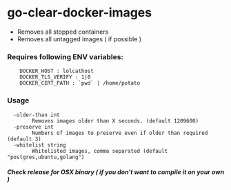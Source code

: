 # go-clear-docker-images

- Removes all stopped containers
- Removes all untagged images ( if possible )

### Requires following ENV variables:
```
    DOCKER_HOST : lolcathost
    DOCKER_TLS_VERIFY : 1|0
    DOCKER_CERT_PATH : `pwd` | /home/potato
```

### Usage
```
  -older-than int
        Removes images older than X seconds. (default 1209600)
  -preserve int
        Numbers of images to preserve even if older than required (default 3)
  -whitelist string
        Whitelisted images, comma separated (default "postgres,ubuntu,golang")
```

##### Check release for OSX binary ( if you don't want to compile it on your own )
